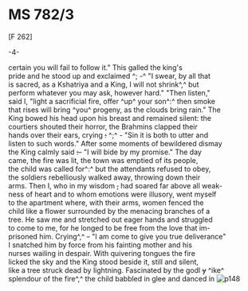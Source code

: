 # MS 782/3

[F 262]

-4-

certain you will fail to follow it." This galled the king's \
pride and he stood up and exclaimed ^; -^ "I swear, by all that \
is sacred, as a Kshatriya and a King, I will not shrink^,^ but \
perform whatever you may ask, however hard." "Then listen," \
said I, "light a sacrificial fire, offer ^up^ your son^:^ then smoke \
that rises will bring ^you^ progeny, as the clouds bring rain." The \
King bowed his head upon his breast and remained silent: the \
courtiers shouted their horror, the Brahmins clapped their \
hands over their ears, crying ~~:~~ ^;^ - "Sin it is both to utter and \
listen to such words." After some moments of bewildered dismay \
the King calmly said ~~:-~~ "I will bide by my promise." The day \
came, the fire was lit, the town was emptied of its people, \
the child was called for^:^ but the attendants refused to obey, \
the soldiers rebelliously walked away, throwing down their \
arms. Then I, who in my wisdom ~~,~~ had soared far above all weak- \
ness of heart and to whom emotions were illusory, went myself \
to the apartment where, with their arms, women fenced the \
child like a flower surrounded by the menacing branches of a \
tree. He saw me and stretched out eager hands and struggled \
to come to me, for he longed to be free from the love that im- \
prisoned him. Crying^,^ ~~-~~ "I am come to give you true deliverance" \
I snatched him by force from his fainting mother and his \
nurses wailing in despair. With quivering tongues the fire \
licked the sky and the King stood beside it, still and silent, \
like a tree struck dead by lightning. Fascinated by the godl ~~y~~ ^ike^ \
splendour of the fire^,^ the child babbled in glee and danced in
![p148](MS782_3-148.jpg)
